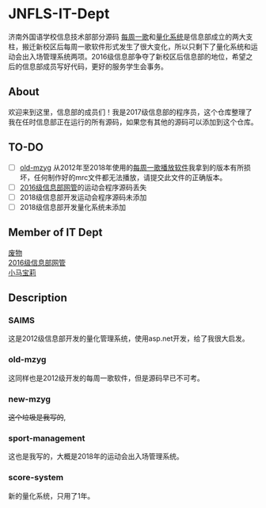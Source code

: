 # JNFLS-IT-Dept
济南外国语学校信息技术部部分源码
[每周一歌](#old-mzyg)和[量化系统](#saims)是信息部成立的两大支柱，搬迁新校区后每周一歌软件形式发生了很大变化，所以只剩下了量化系统和运动会出入场管理系统两项。2016级信息部争夺了新校区后信息部的地位，希望之后的信息部成员写好代码，更好的服务学生会事务。

## About
欢迎来到这里，信息部的成员们！我是2017级信息部的程序员，这个仓库整理了我在任时信息部正在运行的所有源码，如果您有其他的源码可以添加到这个仓库。  

## TO-DO
- [ ] [old-mzyg](/old-mzyg) 从2012年至2018年使用的[每周一歌播放软件](https://github.com/Ran-ying/JNFLS-IT-Dept/blob/main/old-mzyg/mzyg/%E6%AF%8F%E5%91%A8%E4%B8%80%E6%AD%8C.exe)我拿到的版本有所损坏，任何制作好的mrc文件都无法播放，请提交此文件的正确版本。  
- [ ] [2016级信息部网管](https://github.com/DD6181S03/)的运动会程序源码丢失  
- [ ] 2018级信息部开发运动会程序源码未添加  
- [ ] 2018级信息部开发量化系统未添加  

## Member of IT Dept
[废物](https://github.com/Ran-ying/)  
[2016级信息部网管](https://github.com/DD6181S03/)  
[小马宝莉](https://github.com/AgennyBrof)  

## Description

### SAIMS
这是2012级信息部开发的量化管理系统，使用asp.net开发，给了我很大启发。  

### old-mzyg
这同样也是2012级开发的每周一歌软件，但是源码早已不可考。  

### new-mzyg
~~这个垃圾是我写的~~,  

### sport-management
这也是我写的，大概是2018年的运动会出入场管理系统。  

### score-system
新的量化系统，只用了1年。
